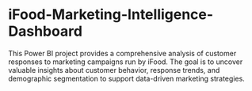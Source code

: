 # iFood-Marketing-Intelligence-Dashboard
This Power BI project provides a comprehensive analysis of customer responses to marketing campaigns run by iFood. The goal is to uncover valuable insights about customer behavior, response trends, and demographic segmentation to support data-driven marketing strategies.
